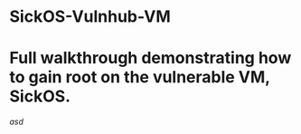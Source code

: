 # SickOS-Vulnhub-VM
# Full walkthrough demonstrating how to gain root on the vulnerable VM, SickOS.
*asd*
